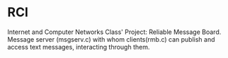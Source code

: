 # RCI
Internet and Computer Networks Class' Project:
Reliable Message Board.
Message server (msgserv.c) with whom clients(rmb.c) can publish and access text messages, interacting through them.

